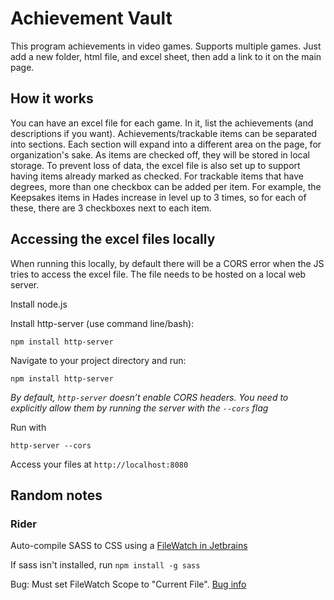 
# Achievement Vault
This program achievements in video games. 
Supports multiple games. Just add a new folder, html file, and excel sheet, then add a link to it on the main page.

## How it works
You can have an excel file for each game. In it, list the achievements (and descriptions if you want). 
Achievements/trackable items can be separated into sections. Each section will expand into a different area 
on the page, for organization's sake. As items are checked off, they will be stored in local storage. To prevent loss 
of data, the excel file is also set up to support having items already marked as checked. 
For trackable items that have degrees, more than one checkbox can be added per item. For example, the Keepsakes items in 
Hades increase in level up to 3 times, so for each of these, there are 3 checkboxes next to each item. 




## Accessing the excel files locally
When running this locally, by default there will be a CORS error when the JS tries to access the excel file. The file needs to be hosted on a local web server.

Install node.js

Install http-server (use command line/bash):
```
npm install http-server
```
Navigate to your project directory and run:
```
npm install http-server
```
*By default, `http-server` doesn’t enable CORS headers. You need to explicitly allow them by running the server with the `--cors` flag*

Run with 
```
http-server --cors
```
Access your files at `http://localhost:8080`





## Random notes
### Rider
Auto-compile SASS to CSS using a [FileWatch in Jetbrains]( https://www.jetbrains.com/help/rider/Transpiling_SASS_LESS_and_SCSS_to_CSS.html#less_sass_scss_compiling_to_css)

If sass isn't installed, run
```npm install -g sass```

Bug: Must set FileWatch Scope to "Current File". [Bug info](https://youtrack.jetbrains.com/issue/RIDER-55683/Unknown-scope-sign-for-Project-scope-in-SCSS-new-file-watcher)
